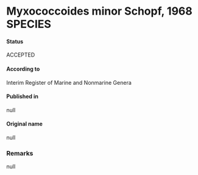 # Myxococcoides minor Schopf, 1968 SPECIES

#### Status
ACCEPTED

#### According to
Interim Register of Marine and Nonmarine Genera

#### Published in
null

#### Original name
null

### Remarks
null